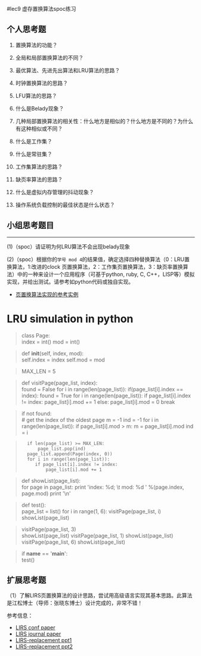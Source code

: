 #lec9 虚存置换算法spoc练习

## 个人思考题
1. 置换算法的功能？

2. 全局和局部置换算法的不同？

3. 最优算法、先进先出算法和LRU算法的思路？

4. 时钟置换算法的思路？

5. LFU算法的思路？

6. 什么是Belady现象？

7. 几种局部置换算法的相关性：什么地方是相似的？什么地方是不同的？为什么有这种相似或不同？

8. 什么是工作集？

9. 什么是常驻集？

10. 工作集算法的思路？

11. 缺页率算法的思路？

12. 什么是虚拟内存管理的抖动现象？

13. 操作系统负载控制的最佳状态是什么状态？

## 小组思考题目

----
(1)（spoc）请证明为何LRU算法不会出现belady现象


(2)（spoc）根据你的`学号 mod 4`的结果值，确定选择四种替换算法（0：LRU置换算法，1:改进的clock 页置换算法，2：工作集页置换算法，3：缺页率置换算法）中的一种来设计一个应用程序（可基于python, ruby, C, C++，LISP等）模拟实现，并给出测试。请参考如python代码或独自实现。
 - [页置换算法实现的参考实例](https://github.com/chyyuu/ucore_lab/blob/master/related_info/lab3/page-replacement-policy.py)
 
# LRU simulation in python

> class Page:  
>   index = int()
>   mod = int()

>    def __init__(self, index, mod):  
>       self.index = index
>       self.mod = mod

> MAX_LEN = 5  
        
> def visitPage(page_list, index):  
>   found = False
>   for i in range(len(page_list)):
>       if(page_list[i].index == index):
>           found = True
>           for i in range(len(page_list)):
>               if page_list[i].index != index:
>                   page_list[i].mod += 1
>               else:
>                   page_list[i].mod = 0
>           break

>    if not found:  
>       # get the index of the oldest page
>       m = -1
>       ind = -1
>       for i in range(len(page_list)):
>           if page_list[i].mod > m:
>               m = page_list[i].mod
>               ind = i

>       if len(page_list) >= MAX_LEN:
>           page_list.pop(ind)
>       page_list.append(Page(index, 0))
>       for i in range(len(page_list)):
>          if page_list[i].index != index:
>              page_list[i].mod += 1
        
> def showList(page_list):  
>   for page in page_list:
>       print 'index: %d; \t mod: %d ' %(page.index, page.mod)
>   print '\n'

                
> def test():  
>   page_list = list()
>   for i in range(1, 6):
>       visitPage(page_list, i)
>       showList(page_list)

 >   visitPage(page_list, 3)  
 >   showList(page_list)
 >   visitPage(page_list, 1)
 >   showList(page_list)
 >   visitPage(page_list, 6)
 >   showList(page_list)


> if __name__ == '__main__':  
>   test()

## 扩展思考题
（1）了解LIRS页置换算法的设计思路，尝试用高级语言实现其基本思路。此算法是江松博士（导师：张晓东博士）设计完成的，非常不错！

参考信息：

 - [LIRS conf paper](http://www.ece.eng.wayne.edu/~sjiang/pubs/papers/jiang02_LIRS.pdf)
 - [LIRS journal paper](http://www.ece.eng.wayne.edu/~sjiang/pubs/papers/jiang05_LIRS.pdf)
 - [LIRS-replacement ppt1](http://dragonstar.ict.ac.cn/course_09/XD_Zhang/(6)-LIRS-replacement.pdf)
 - [LIRS-replacement ppt2](http://www.ece.eng.wayne.edu/~sjiang/Projects/LIRS/sig02.ppt)
